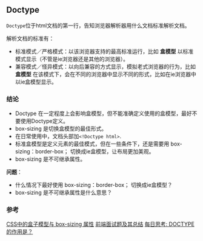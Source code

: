 ## Doctype
`Doctype`位于html文档的第一行，告知浏览器解析器用什么文档标准解析文档。

解析文档的标准有：
- 标准模式／严格模式：以该浏览器支持的最高标准运行，比如 **盒模型** 以标准模式显示（不管是ie浏览器还是其他的浏览器）。
- 兼容模式／怪异模式：以向后兼容的方式显示，模拟老式浏览器的行为，比如**盒模型** 在该模式下，会在不同的浏览器中显示不同的形式，比如在ie浏览器中以ie盒模型显示。

### 结论
- Doctype 在一定程度上会影响盒模型，但不能准确定义使用的盒模型，最好不要使用Doctype定义。
- box-sizing 是切换盒模型的最佳形式。
- 在日常使用中，文档头部加`<!Doctype html>`.
- 标准盒模型是定义元素的最佳模式，但在一些条件下，还是需要用 box-sizing：border-box； 切换成ie盒模型，让布局更加美观。
- box-sizing 是不可继承属性。

**问题**：
- 什么情况下最好使用 box-sizing：border-box； 切换成ie盒模型？
- box-sizing 是不可继承属性是什么意思？

### 参考
[CSS中的盒子模型与 box-sizing 属性](https://www.pianshen.com/article/9833528158/)
[前端面试题及其总结](https://juejin.im/post/5c5ab7dae51d4501333fc60f)
[每日思考: DOCTYPE的作用是？](https://juejin.im/post/5c35bc1c6fb9a049c64408bf)